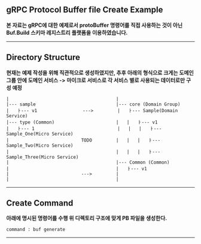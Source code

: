 ## gRPC  Protocol Buffer file Create Example
**본 자료는 gRPC에 대한 예제로서 protoBuffer 명령어를 직접 사용하는 것이 아닌 Buf.Build 스키마 레지스트리 플랫폼을 이용하였습니다.**

---
## Directory Structure
**현재는 예제 작성을 위해 직관적으로 생성하였지만, 추후 아래의 형식으로 크게는 도메인 그룹 안에 도메인 서비스 -> 마이크로 서비스로 각 서비스 별로 사용되는 
데이터로만 구성 예정**

    |                                        |
    |--- sample                              |--- core (Domain Group)
    |   ㅏ--- v1                 --->         |   ㅏ--- Sample(Domain Service) 
    |--- type (Common)                       |   |   ㅏ--- v1
    |   ㅏ--- 1                               |   |   |   ㅏ--- Sample_One(Micro Service)
    |                           TODO         |   |   |   ㅏ--- Sample_Two(Micro Service)
    |                                        |   |   |   ㅏ--- Sample_Three(Micro Service)
    |                                        |--- Common (Common)
    |                                        |   ㅏ--- v1
    |                           --->         |
    |                                        |
     

---

## Create Command
**아래에 명시된 명령어를 수행 위 디렉토리 구조에 맞게 PB 파일을 생성한다.**

    command : buf generate

---
